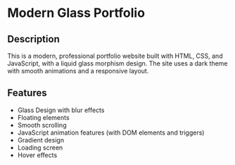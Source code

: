 # Modern Glass Portfolio   

## Description
This is a modern, professional portfolio website built with HTML, CSS, and JavaScript, with a  liquid glass morphism design. The site uses a dark theme with smooth animations and a responsive layout.

## Features
- Glass Design with blur effects
- Floating elements
- Smooth scrolling
- JavaScript animation features (with DOM elements and triggers)
- Gradient design
- Loading screen
- Hover effects
